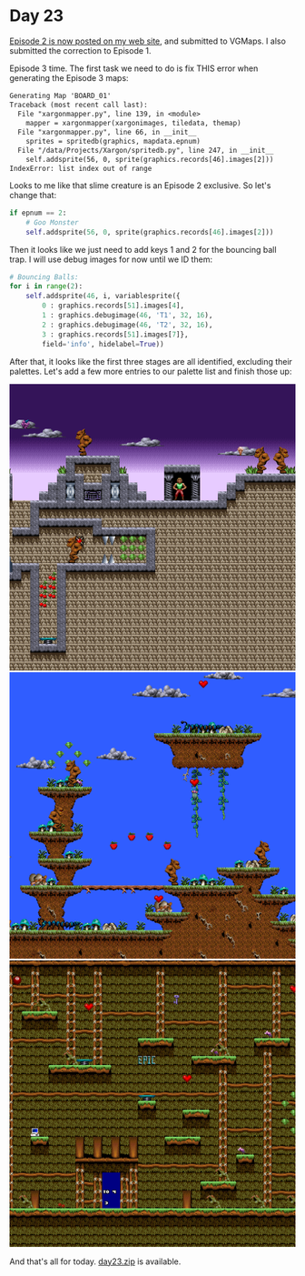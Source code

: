 # Day 23 #

[Episode 2 is now posted on my web site][ep2], and submitted to VGMaps. 
I also submitted the correction to Episode 1.

Episode 3 time. The first task we need to do is fix THIS error when 
generating the Episode 3 maps:

```
Generating Map 'BOARD_01'
Traceback (most recent call last):
  File "xargonmapper.py", line 139, in <module>
    mapper = xargonmapper(xargonimages, tiledata, themap)
  File "xargonmapper.py", line 66, in __init__
    sprites = spritedb(graphics, mapdata.epnum)
  File "/data/Projects/Xargon/spritedb.py", line 247, in __init__
    self.addsprite(56, 0, sprite(graphics.records[46].images[2]))
IndexError: list index out of range
```

Looks to me like that slime creature is an Episode 2 exclusive. So 
let's change that:

```py
if epnum == 2:
    # Goo Monster
    self.addsprite(56, 0, sprite(graphics.records[46].images[2]))
```

Then it looks like we just need to add keys 1 and 2 for the bouncing 
ball trap. I will use debug images for now until we ID them:

```py
# Bouncing Balls:
for i in range(2):
    self.addsprite(46, i, variablesprite({
        0 : graphics.records[51].images[4],
        1 : graphics.debugimage(46, 'T1', 32, 16),
        2 : graphics.debugimage(46, 'T2', 32, 16),
        3 : graphics.records[51].images[7]},
        field='info', hidelabel=True))
```

After that, it looks like the first three stages are all identified, 
excluding their palettes. Let's add a few more entries to our palette 
list and finish those up:

![day23_1](images/day23_1.png)
![day23_2](images/day23_2.png)
![day23_3](images/day23_3.png)

And that's all for today. [day23.zip][day23] is available.

[ep2]: https://zerker.ca/home/xargon-episode-2-maps.html
[day23]: http://www.zerker.ca/misc/xargon/day23.zip

